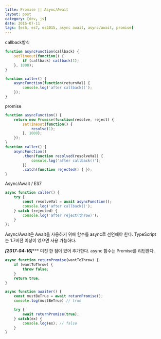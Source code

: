 ```yaml
---
title: Promise || Async/Await
layout: post
category: [dev, js]
date: 2016-07-11
tags: [es6, es7, es2015, async await, async/await, promise]
---
```


callback방식

```javascript
function asyncFunction(callback) {
    setTimeout(function() {
        if (callback) callback(1);
    }, 1000);
}

function caller() {
    asyncFunction(function(returnVal) {
        console.log('after callback()');
    });
}
```

promise

```javascript
function asyncFunction() {
    return new Promise(function(resolve, reject) {
        setTimeout(function() {
            resolve(1);
        }, 1000);
    });
}
function caller() {
    asyncFunction()
        .then(function resolved(resolveVal) {
            console.log('after callback()');
        })
        .catch(function rejected() { });
}
```

Async/Await / ES7

```javascript
async function caller() {
    try {
        const resolveVal = await asyncFunction();
        console.log('after callback()');
    } catch (rejected) {
        console.log('after reject(throw)');
    }
};
```

Async/Await은 Await을 사용하기 위해 함수를 async로 선언해야 한다. TypeScript는 1.7버전 이상이 있으면 사용 가능하다.

*****[2017-04-16]********
미진 한 점이 있어 추가한다. async 함수는 Promise를 리턴한다.

```javascript
async function returnPromise(wantToThrow) {
    if (wantToThrow) {
        throw false;
    }
    return true;
}

async function awaiter() {
    const mustBeTrue = await returnPromise();
    console.log(mustBeTrue) // true

    try {
        await returnPromise(true);
    } catch(ex) {
        console.log(ex); // false
    }
}
```
